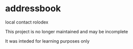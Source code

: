 # addressbook
local contact rolodex

This project is no longer maintained and may be incomplete

It was inteded for learning purposes only
